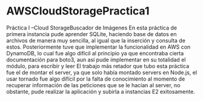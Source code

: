 # AWSCloudStoragePractica1
Práctica I –Cloud StorageBuscador de Imágenes
En esta práctica de primera instancia pude aprender SQLite, haciendo base de datos en archivos de manera muy sencilla, al igual que la inserción y consulta de estos.
Posteriormente tuve que implementar la funcionalidad en AWS con DynamoDB, lo cual fue algo difícil al principio ya que encontraba cierta documentación para boto3, aun así pude implementar en su totalidad el módulo, para escribir y leer
El trabajo más retador que tubo esta práctica fue el de montar el server, ya que solo había montado servers en Node.js, el usar tornado fue algo difícil por la falta de conocimiento al momento de recuperar información de las peticiones que se le hacían al server, no obstante, pude realizar la aplicación y subirla a instancias E2 exitosamente.
